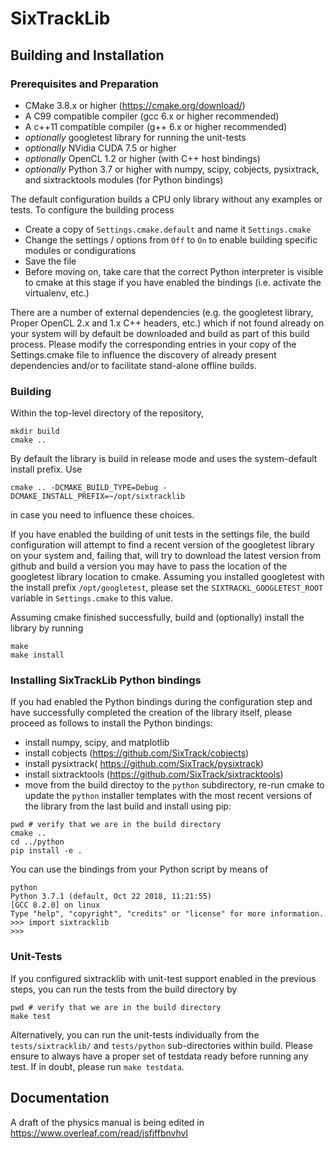 # SixTrackLib

## Building and Installation
### Prerequisites and Preparation
- CMake 3.8.x or higher (https://cmake.org/download/)
- A C99 compatible compiler (gcc 6.x or higher recommended)
- A c++11 compatible compiler (g++ 6.x or higher recommended)
- _optionally_ googletest library for running the unit-tests
- _optionally_ NVidia CUDA 7.5 or higher 
- _optionally_ OpenCL 1.2 or higher (with C++ host bindings)
- _optionally_ Python 3.7 or higher with numpy, scipy, cobjects, pysixtrack, and sixtracktools modules (for Python bindings)

The default configuration builds a CPU only library without any examples or tests. To configure the building process
- Create a copy of `Settings.cmake.default` and name it `Settings.cmake`
- Change the settings / options from `Off` to `On` to enable building specific modules or condigurations
- Save the file
- Before moving on, take care that the correct Python interpreter is visible to cmake at this stage if you have enabled the bindings (i.e. activate the virtualenv, etc.)

There are a number of external dependencies (e.g. the googletest library, Proper OpenCL 2.x and 1.x C++ headers, etc.) which if not found already on your system will by default be downloaded and build as part of this build process. Please modify the corresponding entries in your copy of the Settings.cmake file to influence the discovery of already present dependencies and/or to facilitate stand-alone offline builds. 

### Building
Within the top-level directory of the repository, 
```
mkdir build
cmake .. 
```
By default the library is build in release mode and uses the system-default install prefix. Use 
``` 
cmake .. -DCMAKE_BUILD_TYPE=Debug -DCMAKE_INSTALL_PREFIX=~/opt/sixtracklib
```
in case you need to influence these choices. 

If you have enabled the building of unit tests in the settings file, the build configuration will attempt to find a recent version of the googletest library on your system and, failing that, will try to download the latest version from github and build a version you may have to pass the location of the googletest library location to cmake. Assuming you installed googletest with the install prefix `/opt/googletest`, please set the `SIXTRACKL_GOOGLETEST_ROOT` variable in `Settings.cmake` to this value.

Assuming cmake finished successfully, build and (optionally) install the library by running
```
make
make install
```
### Installing SixTrackLib Python bindings
If you had enabled the Python bindings during the configuration step and have successfully completed the creation of the library itself, please proceed as follows to install the Python bindings:
- install numpy, scipy, and matplotlib
- install cobjects (https://github.com/SixTrack/cobjects)
- install pysixtrack( https://github.com/SixTrack/pysixtrack)
- install sixtracktools (https://github.com/SixTrack/sixtracktools)
- move from the build directoy to the `python` subdirectory, re-run cmake to update the `python` installer templates with the most recent versions of the library from the last build and install using pip:
```
pwd # verify that we are in the build directory
cmake ..
cd ../python
pip install -e .
```
You can use the bindings from your Python script by means of 
```
python
Python 3.7.1 (default, Oct 22 2018, 11:21:55) 
[GCC 8.2.0] on linux
Type "help", "copyright", "credits" or "license" for more information.
>>> import sixtracklib
>>> 
```

### Unit-Tests
If you configured sixtracklib with unit-test support enabled in the previous steps, you can run the tests from the build directory by 
```
pwd # verify that we are in the build directory
make test
```
Alternatively, you can run the unit-tests individually from the `tests/sixtracklib/` and `tests/python` sub-directories within build. Please ensure to always have a proper set of testdata ready before running any test. If in doubt, please run `make testdata`.

## Documentation

A draft of the physics manual is being edited in  https://www.overleaf.com/read/jsfjffbnvhvl
